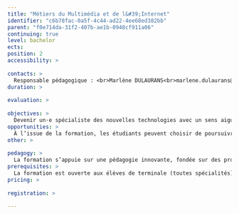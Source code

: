 ```yaml
---
title: "Métiers du Multimédia et de l&#39;Internet"
identifier: "c6b78fac-0a5f-4c44-ad22-4ee68ed382bb"
parent: "f0e714da-31f2-407b-ae1b-0948cf911a06"
continuing: true
level: bachelor
ects: 
position: 2
accessibility: >
   
contacts: >
  Responsable pédagogique : <br>Marlène DULAURANS<br>marlene.dulaurans@iut.u-bordeaux-montaigne.fr<br><br>Secrétariat : <br>Quentin Bessière<br>mmipub@iut.u-bordeaux-montaigne.fr<br>05 57 12 20 40 
duration: >
   
evaluation: >
   
objectives: >
  Devenir un·e spécialiste des nouvelles technologies avec un sens aigu de la communication pour :<br>-    comprendre les écosystèmes, les besoins des utilisateurs et les dispositifs de communication numérique,<br>-    concevoir ou co-concevoir une réponse stratégique pertinente à une problématique complexe,<br>-    exprimer un message avec les médias numériques pour informer et communiquer,<br>-    développer pour le web et les médias numériques,<br>-    entreprendre dans le secteur du numérique.<br><br>A l’issue des deux premières années de BUT, les étudiants pourront choisir l’un des trois parcours de la spécialité.<br><br>→ Parcours Communication numérique et design d’expérience<br>Ce parcours s’appuie sur la compétence “concevoir” et met l’accent sur la stratégie de communication numérique, le design de service et la prise en compte des aspects humains. Il forme des chargés de communication numérique, des UX designers, des planneurs stratégiques, des spécialistes du référencement…<br><br>→ Parcours Création numérique<br>Ce parcours s’appuie sur la compétence “exprimer” et met l’accent sur la création et le récit. Il forme des designers, direct·eurs·rices artistiques, réalisat·eurs·rices, infographistes, game designers, vidéastes…<br><br>→ Parcours Développement web et dispositifs interactifs<br>Ce parcours s’appuie sur la compétence “développer” et met l’accent sur le code. Il forme des intégrateurs web, des développeurs front, back ou full-stack, des intégrateurs d’applications pour des dispositifs interactifs, de réalité virtuelle… 
opportunities: >
  À l’issue de la formation, les étudiants peuvent choisir de poursuivre en master spécialisé ou s’insérer selon les trois parcours proposés.<br><br>  <strong>Parcours Stratégie de communication numérique et design d’expérience</strong><br>Secteurs d’activités : agences de communication, agences Web, services de communication des grandes entreprises, organisations, PME ou PMI.<br>Métiers ciblés : chargé de communication numérique, chef de projet, product owner, UX designer, spécialiste SEO, rédacteur web, community manager, consultant analytics.<br><br>  <strong>Parcours Création numérique</strong><br>Secteurs d’activités : agences de communication, agences web, agences publicitaires, services de communication des grandes entreprises ou organisations.<br>Métiers ciblés : directeur artistique, web/UI designer, motion designer, réalisateur, infographiste, game designer.<br><br>  <strong>Parcours Développement web et dispositifs interactifs</strong><br>Secteurs d’activités : agences de communication, agences web, start-up, sociétés de services informatiques, services de communication des grandes entreprises ou organisations.<br>Métiers ciblés : intégrateur, développeur back, développeur front, développeur full stack, métiers de la scénographie numérique, intégrateur de dispositifs de la réalité virtuelle. 
other: >
   
pedagogy: >
  La formation s’appuie sur une pédagogie innovante, fondée sur des projets interdisciplinaires, des ateliers encadrés par des enseignants et des intervenants extérieurs issus du monde de l’entreprise, et une approche culturelle et opérationnelle des enjeux environnementaux et éthiques du numérique.<br><br>Les 3 années du programme national comportent 2000 heures de formation sur 6 semestres, 600 heures de projets tutorés, 22 à 26 semaines de stage. Les cours se déroulent du lundi au vendredi, avec une moyenne annuelle de 33 heures par semaine.<br>En voici quelques-uns : culture des médias, communication, programmation, 2 langues étrangères, écritures numériques, marketing &amp; webmarketing, connaissances de l’entreprise, droit, gestion de projet, création numérique (design interactif, audiovisuel…), etc. 
prerequisites: >
  La formation est ouverte aux élèves de terminale (toutes spécialités), aux titulaires du baccalauréat ou d’un diplôme équivalent (DAEU, etc.), aux étudiants de l’enseignement supérieur. 
pricing: >
   
registration: >
   
---
```


